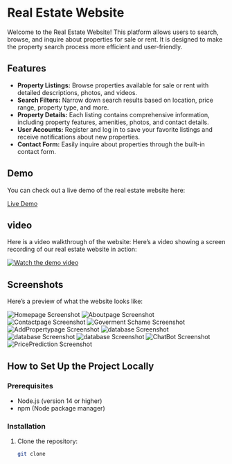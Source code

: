 # Real Estate Website

Welcome to the Real Estate Website! This platform allows users to search, browse, and inquire about properties for sale or rent. It is designed to make the property search process more efficient and user-friendly.

## Features

- **Property Listings:** Browse properties available for sale or rent with detailed descriptions, photos, and videos.
- **Search Filters:** Narrow down search results based on location, price range, property type, and more.
- **Property Details:** Each listing contains comprehensive information, including property features, amenities, photos, and contact details.
- **User Accounts:** Register and log in to save your favorite listings and receive notifications about new properties.
- **Contact Form:** Easily inquire about properties through the built-in contact form.

## Demo

You can check out a live demo of the real estate website here:

[Live Demo](https://your-live-demo-link.com)

## video
Here is a video walkthrough of the website:
Here’s a video showing a screen recording of our real estate website in action:

[![Watch the demo video](https://img.youtube.com/vi/zAXVfrV_Xh8/0.jpg)](https://youtu.be/zAXVfrV_Xh8?si=SybsrdfdSoGs7abs)

## Screenshots

Here’s a preview of what the website looks like:

![Homepage Screenshot](images/imga.png)
![Aboutpage Screenshot](images/imgb.png)
![Contactpage Screenshot](images/imgc.png)
![Goverment Schame Screenshot](images/imgd.png)
![AddPropertypage Screenshot](images/imge.png)
![database Screenshot](images/imgf.png)
![database Screenshot](images/imgg.png)
![database Screenshot](images/imgh.png)
![ChatBot Screenshot](images/imgi.png)
![PricePrediction Screenshot](images/imgj.png)


## How to Set Up the Project Locally

### Prerequisites

- Node.js (version 14 or higher)
- npm (Node package manager)

### Installation

1. Clone the repository:

   ```bash
   git clone 
